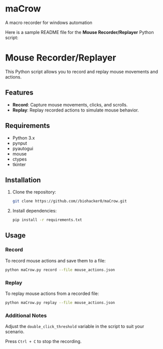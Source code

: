# maCrow
A macro recorder for windows automation

Here is a sample README file for the **Mouse Recorder/Replayer** Python script:

# Mouse Recorder/Replayer

This Python script allows you to record and replay mouse movements and actions.

## Features

- **Record**: Capture mouse movements, clicks, and scrolls.
- **Replay**: Replay recorded actions to simulate mouse behavior.

## Requirements

- Python 3.x
- pynput
- pyautogui
- mouse
- ctypes
- tkinter

## Installation

1. Clone the repository:

   ```bash
   git clone https://github.com//biohacker0/maCrow.git
   ```

2. Install dependencies:

   ```bash
   pip install -r requirements.txt
   ```

## Usage

### Record

To record mouse actions and save them to a file:

```bash
python maCrow.py record --file mouse_actions.json
```

### Replay

To replay mouse actions from a recorded file:

```bash
python maCrow.py replay --file mouse_actions.json
```

### Additional Notes

Adjust the `double_click_threshold` variable in the script to suit your scenario.

Press `Ctrl + C` to stop the recording.



